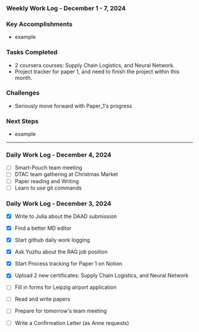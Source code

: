 ### Weekly Work Log - December 1 - 7, 2024

### **Key Accomplishments**

* example

### **Tasks Completed**

* 2 coursera courses: Supply Chain Logistics, and Neural Network.
* Project tracker for paper 1, and need to finish the project within this month.

### **Challenges**

* Seriously move forward with Paper_1's progress

### **Next Steps**

* example

---


### Daily Work Log - December 4, 2024

- [ ]  Smart-Pouch team meeting
- [ ]  DTAC team gathering at Christmas Market
- [ ]  Paper reading and Writing
- [ ]  Learn to use git commands

### Daily Work Log - December 3, 2024

- [X]  Write to Julia about the DAAD submission
- [X]  Find a better MD editor
- [X]  Start github daily work logging
- [X]  Ask Yuzhu about the RAG job position
- [X]  Start Process tracking for Paper 1 on Notion
- [X]  Upload 2 new certificates: Supply Chain Logistics, and Neural Network
- [ ]  Fill in forms for Leipzig airport application
- [ ]  Read and write papers
- [ ]  Prepare for tomorrow's team meeting
- [ ]  Write a Confirmation Letter (as Anne requests)

